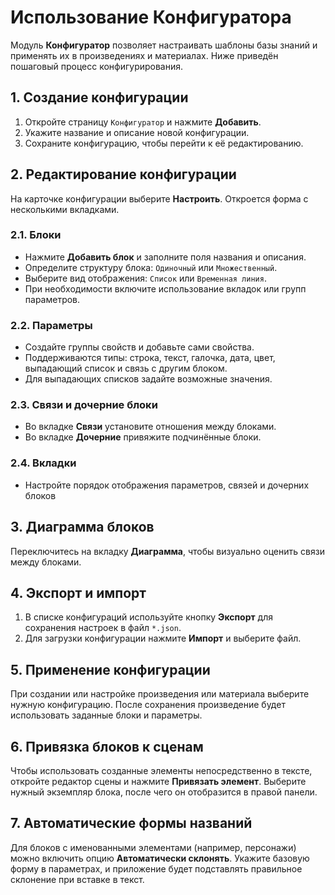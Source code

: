 # Использование Конфигуратора

Модуль **Конфигуратор** позволяет настраивать шаблоны базы знаний и применять их в произведениях и материалах. Ниже приведён пошаговый процесс конфигурирования.
 
## 1. Создание конфигурации
1. Откройте страницу `Конфигуратор` и нажмите **Добавить**.
2. Укажите название и описание новой конфигурации.
3. Сохраните конфигурацию, чтобы перейти к её редактированию.

## 2. Редактирование конфигурации
На карточке конфигурации выберите **Настроить**. Откроется форма с несколькими вкладками.

### 2.1. Блоки
- Нажмите **Добавить блок** и заполните поля названия и описания.
- Определите структуру блока: `Одиночный` или `Множественный`.
- Выберите вид отображения: `Список` или `Временная линия`.
- При необходимости включите использование вкладок или групп параметров.

### 2.2. Параметры
- Создайте группы свойств и добавьте сами свойства.
- Поддерживаются типы: строка, текст, галочка, дата, цвет, выпадающий список и связь с другим блоком.
- Для выпадающих списков задайте возможные значения.

### 2.3. Связи и дочерние блоки
- Во вкладке **Связи** установите отношения между блоками.
- Во вкладке **Дочерние** привяжите подчинённые блоки.

### 2.4. Вкладки
- Настройте порядок отображения параметров, связей и дочерних блоков

## 3. Диаграмма блоков
Переключитесь на вкладку **Диаграмма**, чтобы визуально оценить связи между блоками.

## 4. Экспорт и импорт
1. В списке конфигураций используйте кнопку **Экспорт** для сохранения настроек в файл `*.json`.
2. Для загрузки конфигурации нажмите **Импорт** и выберите файл.

## 5. Применение конфигурации
При создании или настройке произведения или материала выберите нужную конфигурацию. После сохранения произведение будет использовать заданные блоки и параметры.

## 6. Привязка блоков к сценам
Чтобы использовать созданные элементы непосредственно в тексте, откройте редактор сцены и нажмите **Привязать элемент**. Выберите нужный экземпляр блока, после чего он отобразится в правой панели.

## 7. Автоматические формы названий
Для блоков с именованными элементами (например, персонажи) можно включить опцию **Автоматически склонять**. Укажите базовую форму в параметрах, и приложение будет подставлять правильное склонение при вставке в текст.
